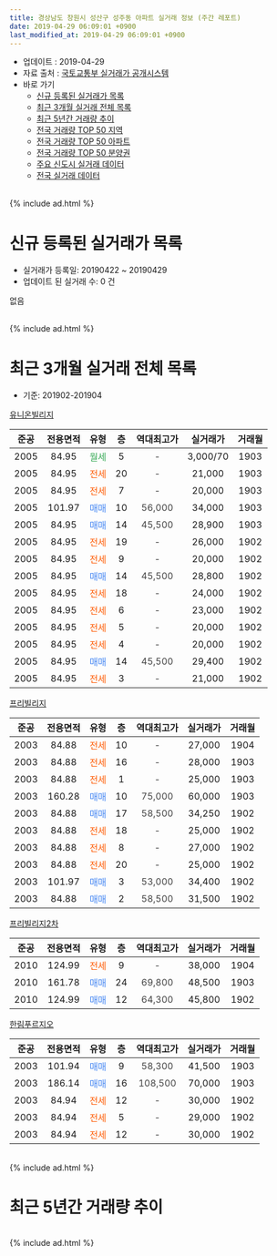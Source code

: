 ```yaml
---
title: 경상남도 창원시 성산구 성주동 아파트 실거래 정보 (주간 레포트)
date: 2019-04-29 06:09:01 +0900
last_modified_at: 2019-04-29 06:09:01 +0900
---
```


* 업데이트 : 2019-04-29
* 자료 출처 : [국토교통부 실거래가 공개시스템](http://rt.molit.go.kr)
* 바로 가기
    * [신규 등록된 실거래가 목록](#신규-등록된-실거래가-목록)
    * [최근 3개월 실거래 전체 목록](#최근-3개월-실거래-전체-목록)
    * [최근 5년간 거래량 추이](#최근-5년간-거래량-추이)
    * [전국 거래량 TOP 50 지역](https://inasie.github.io/apt-trade-info/최근-3개월-전국에서-가장-거래가-많이-발생한-지역)
    * [전국 거래량 TOP 50 아파트](https://inasie.github.io/apt-trade-info/최근-3개월-전국에서-가장-거래가-많이-발생한-아파트)
    * [전국 거래량 TOP 50 분양권](https://inasie.github.io/apt-trade-info/최근-3개월-전국에서-가장-거래가-많이-발생한-분양권)
    * [주요 신도시 실거래 데이터](https://inasie.github.io/apt-trade-info/주요-신도시)
    * [전국 실거래 데이터](https://inasie.github.io/apt-trade-info/전국)
<br>
{% include ad.html %}
<br>

# 신규 등록된 실거래가 목록
* 실거래가 등록일: 20190422 ~ 20190429
* 업데이트 된 실거래 수: 0 건

없음

<br>
{% include ad.html %}
<br>

# 최근 3개월 실거래 전체 목록
* 기준: 201902-201904


[유니온빌리지](https://search.naver.com/search.naver?query=%EA%B2%BD%EC%83%81%EB%82%A8%EB%8F%84+%EC%B0%BD%EC%9B%90%EC%8B%9C+%EC%84%B1%EC%82%B0%EA%B5%AC+%EC%84%B1%EC%A3%BC%EB%8F%99+%EC%9C%A0%EB%8B%88%EC%98%A8%EB%B9%8C%EB%A6%AC%EC%A7%80)

|준공|전용면적|유형|층|역대최고가|실거래가|거래월|
|:---:|:---:|:---:|:---:|:---:|:---:|:---:|
|2005|84.95|<span style="color:#34a853">월세</span>|5|<span style="color:#444444">-</span>|3,000/70|1903|
|2005|84.95|<span style="color:#ff5a00">전세</span>|20|<span style="color:#444444">-</span>|21,000|1903|
|2005|84.95|<span style="color:#ff5a00">전세</span>|7|<span style="color:#444444">-</span>|20,000|1903|
|2005|101.97|<span style="color:#4285f3">매매</span>|10|<span style="color:#444444">56,000</span>|34,000|1903|
|2005|84.95|<span style="color:#4285f3">매매</span>|14|<span style="color:#444444">45,500</span>|28,900|1903|
|2005|84.95|<span style="color:#ff5a00">전세</span>|19|<span style="color:#444444">-</span>|26,000|1902|
|2005|84.95|<span style="color:#ff5a00">전세</span>|9|<span style="color:#444444">-</span>|20,000|1902|
|2005|84.95|<span style="color:#4285f3">매매</span>|14|<span style="color:#444444">45,500</span>|28,800|1902|
|2005|84.95|<span style="color:#ff5a00">전세</span>|18|<span style="color:#444444">-</span>|24,000|1902|
|2005|84.95|<span style="color:#ff5a00">전세</span>|6|<span style="color:#444444">-</span>|23,000|1902|
|2005|84.95|<span style="color:#ff5a00">전세</span>|5|<span style="color:#444444">-</span>|20,000|1902|
|2005|84.95|<span style="color:#ff5a00">전세</span>|4|<span style="color:#444444">-</span>|20,000|1902|
|2005|84.95|<span style="color:#4285f3">매매</span>|14|<span style="color:#444444">45,500</span>|29,400|1902|
|2005|84.95|<span style="color:#ff5a00">전세</span>|3|<span style="color:#444444">-</span>|21,000|1902|

[프리빌리지](https://search.naver.com/search.naver?query=%EA%B2%BD%EC%83%81%EB%82%A8%EB%8F%84+%EC%B0%BD%EC%9B%90%EC%8B%9C+%EC%84%B1%EC%82%B0%EA%B5%AC+%EC%84%B1%EC%A3%BC%EB%8F%99+%ED%94%84%EB%A6%AC%EB%B9%8C%EB%A6%AC%EC%A7%80)

|준공|전용면적|유형|층|역대최고가|실거래가|거래월|
|:---:|:---:|:---:|:---:|:---:|:---:|:---:|
|2003|84.88|<span style="color:#ff5a00">전세</span>|10|<span style="color:#444444">-</span>|27,000|1904|
|2003|84.88|<span style="color:#ff5a00">전세</span>|16|<span style="color:#444444">-</span>|28,000|1903|
|2003|84.88|<span style="color:#ff5a00">전세</span>|1|<span style="color:#444444">-</span>|25,000|1903|
|2003|160.28|<span style="color:#4285f3">매매</span>|10|<span style="color:#444444">75,000</span>|60,000|1903|
|2003|84.88|<span style="color:#4285f3">매매</span>|17|<span style="color:#444444">58,500</span>|34,250|1902|
|2003|84.88|<span style="color:#ff5a00">전세</span>|18|<span style="color:#444444">-</span>|25,000|1902|
|2003|84.88|<span style="color:#ff5a00">전세</span>|8|<span style="color:#444444">-</span>|27,000|1902|
|2003|84.88|<span style="color:#ff5a00">전세</span>|20|<span style="color:#444444">-</span>|25,000|1902|
|2003|101.97|<span style="color:#4285f3">매매</span>|3|<span style="color:#444444">53,000</span>|34,400|1902|
|2003|84.88|<span style="color:#4285f3">매매</span>|2|<span style="color:#444444">58,500</span>|31,500|1902|

[프리빌리지2차](https://search.naver.com/search.naver?query=%EA%B2%BD%EC%83%81%EB%82%A8%EB%8F%84+%EC%B0%BD%EC%9B%90%EC%8B%9C+%EC%84%B1%EC%82%B0%EA%B5%AC+%EC%84%B1%EC%A3%BC%EB%8F%99+%ED%94%84%EB%A6%AC%EB%B9%8C%EB%A6%AC%EC%A7%802%EC%B0%A8)

|준공|전용면적|유형|층|역대최고가|실거래가|거래월|
|:---:|:---:|:---:|:---:|:---:|:---:|:---:|
|2010|124.99|<span style="color:#ff5a00">전세</span>|9|<span style="color:#444444">-</span>|38,000|1904|
|2010|161.78|<span style="color:#4285f3">매매</span>|24|<span style="color:#444444">69,800</span>|48,500|1903|
|2010|124.99|<span style="color:#4285f3">매매</span>|12|<span style="color:#444444">64,300</span>|45,800|1902|

[한림푸르지오](https://search.naver.com/search.naver?query=%EA%B2%BD%EC%83%81%EB%82%A8%EB%8F%84+%EC%B0%BD%EC%9B%90%EC%8B%9C+%EC%84%B1%EC%82%B0%EA%B5%AC+%EC%84%B1%EC%A3%BC%EB%8F%99+%ED%95%9C%EB%A6%BC%ED%91%B8%EB%A5%B4%EC%A7%80%EC%98%A4)

|준공|전용면적|유형|층|역대최고가|실거래가|거래월|
|:---:|:---:|:---:|:---:|:---:|:---:|:---:|
|2003|101.94|<span style="color:#4285f3">매매</span>|9|<span style="color:#444444">58,300</span>|41,500|1903|
|2003|186.14|<span style="color:#4285f3">매매</span>|16|<span style="color:#444444">108,500</span>|70,000|1903|
|2003|84.94|<span style="color:#ff5a00">전세</span>|12|<span style="color:#444444">-</span>|30,000|1902|
|2003|84.94|<span style="color:#ff5a00">전세</span>|5|<span style="color:#444444">-</span>|29,000|1902|
|2003|84.94|<span style="color:#ff5a00">전세</span>|12|<span style="color:#444444">-</span>|30,000|1902|


<br>
{% include ad.html %}
<br>

# 최근 5년간 거래량 추이


<div style="width:100%;">
    <canvas id="deal_progress" height="200"></canvas>
</div>

<script>
new Chart(document.getElementById("deal_progress"), {
    type: 'line',
    data: {
        labels: ['201404','201405','201406','201407','201408','201409','201410','201411','201412','201501','201502','201503','201504','201505','201506','201507','201508','201509','201510','201511','201512','201601','201602','201603','201604','201605','201606','201607','201608','201609','201610','201611','201612','201701','201702','201703','201704','201705','201706','201707','201708','201709','201710','201711','201712','201801','201802','201803','201804','201805','201806','201807','201808','201809','201810','201811','201812','201901','201902','201903','201904'],
        datasets: [{
            label: '매매',
            pointRadius: 1,
            data: [19, 18, 13, 18, 23, 29, 34, 14, 11, 11, 16, 19, 19, 16, 18, 17, 14, 16, 18, 16, 9, 4, 6, 8, 6, 3, 7, 3, 5, 8, 4, 12, 9, 6, 7, 9, 11, 4, 3, 11, 8, 15, 8, 20, 10, 11, 13, 17, 13, 14, 10, 13, 12, 19, 23, 11, 11, 10, 6, 6, 0],
            borderColor: "rgba(255, 201, 14, 1)",
            backgroundColor: "rgba(255, 201, 14, 0.5)",
            fill: false,
            lineTension: 0
        },{
            label: '전월세',
            pointRadius: 1,
            data: [14, 14, 14, 14, 5, 21, 25, 13, 17, 19, 11, 20, 12, 8, 11, 9, 9, 9, 17, 16, 29, 17, 13, 12, 9, 10, 8, 16, 15, 12, 19, 16, 23, 27, 12, 8, 5, 8, 7, 8, 11, 9, 18, 15, 22, 22, 20, 25, 11, 12, 15, 14, 8, 11, 19, 18, 20, 18, 13, 5, 2],
            borderColor: "rgba(0, 141, 185, 1)",
            backgroundColor: "rgba(0, 141, 185, 0.5)",
            fill: false,
            lineTension: 0
        }
        ]
    },
    options: {
        responsive: true,
        title: {
            display: false
        },
        tooltips: {
            mode: 'index',
            intersect: false
        },
        hover: {
            mode: 'nearest',
            intersect: true
        },
        scales: {
            xAxes: [{
                display: true,
                scaleLabel: {
                    display: true,
                    labelString: '년/월'
                }
            }],
            yAxes: [{
                display: true,
                ticks: {
                    suggestedMin: 0,
                },
                scaleLabel: {
                    display: true,
                    labelString: '실거래 수'
                }
            }]
        }
    }
});

</script>


<br>
{% include ad.html %}
<br>

